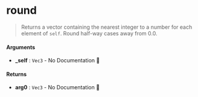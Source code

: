 # round

>  Returns a vector containing the nearest integer to a number for each element of `self`.
>  Round half-way cases away from 0.0.

#### Arguments

- **\_self** : `Vec3` \- No Documentation 🚧

#### Returns

- **arg0** : `Vec3` \- No Documentation 🚧